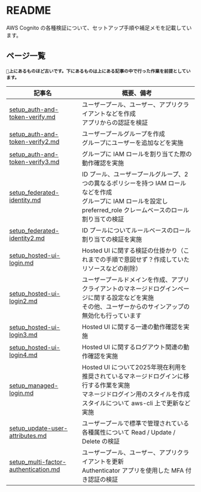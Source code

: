 # README

AWS Cognito の各種検証について、セットアップ手順や補足メモを記載しています。

## ページ一覧

**`🔔上にあるものほど古いです。下にあるものは上にある記事の中で行った作業を前提としています。`**

| 記事名 | 概要、備考 |
|------------|----------|
| [setup_auth-and-token-verify.md](setup_auth-and-token-verify.md) | ユーザープール、ユーザー、アプリクライアントなどを作成<br />アプリからの認証を検証 |
| [setup_auth-and-token-verify2.md](setup_auth-and-token-verify2.md) | ユーザープールグループを作成<br />グループにユーザーを追加などを実施 |
| [setup_auth-and-token-verify3.md](setup_auth-and-token-verify3.md) | グループに IAM ロールを割り当てた際の動作確認を実施 |
| [setup_federated-identity.md](setup_federated-identity.md) | ID プール、ユーザープールグループ、2つの異なるポリシーを持つ IAM ロールなどを作成<br />グループに IAM ロールを設定し preferred_role クレームベースのロール割り当ての検証 |
| [setup_federated-identity2.md](setup_federated-identity2.md) | ID プールについてルールベースのロール割り当ての検証を実施 |
| [setup_hosted-ui-login.md](setup_hosted-ui-login.md) | Hosted UI に関する検証の仕掛かり（これまでの手順で意図せず？作成していたリソースなどの削除） |
| [setup_hosted-ui-login2.md](setup_hosted-ui-login2.md) | ユーザープールドメインを作成、アプリクライアントのマネージドログインページに関する設定などを実施<br />その他、ユーザーからのサインアップの無効化も行っています |
| [setup_hosted-ui-login3.md](setup_hosted-ui-login3.md) | Hosted UI に関する一連の動作確認を実施 |
| [setup_hosted-ui-login4.md](setup_hosted-ui-login4.md) | Hosted UI に関するログアウト関連の動作確認を実施 |
| [setup_managed-login.md](setup_managed-login.md) | Hosted UI について2025年現在利用を推奨されているマネージドログインに移行する作業を実施<br />マネージドログイン用のスタイルを作成<br />スタイルについて aws-cli 上で更新など実施 |
| [setup_update-user-attributes.md](setup_update-user-attributes.md) | ユーザープールで標準で管理されている各種属性について Read / Update / Delete の検証 |
| [setup_multi-factor-authentication.md](setup_multi-factor-authentication.md) | ユーザープール、ユーザー、アプリクライアントを更新<br />Authenticator アプリを使用した MFA 付き認証の検証 |
